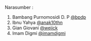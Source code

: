 Narasumber :
1. Bambang Purnomosidi D. P [@bpdp](https://github.com/bpdp)
2. Ibnu Yahya [@anak10thn](https://github.com/anak10thn)
3. Gian Giovani [@wejick](https://github.com/wejick)
4. Imam Digmi [@imamdigmi](https://github.com/imamdigmi)
